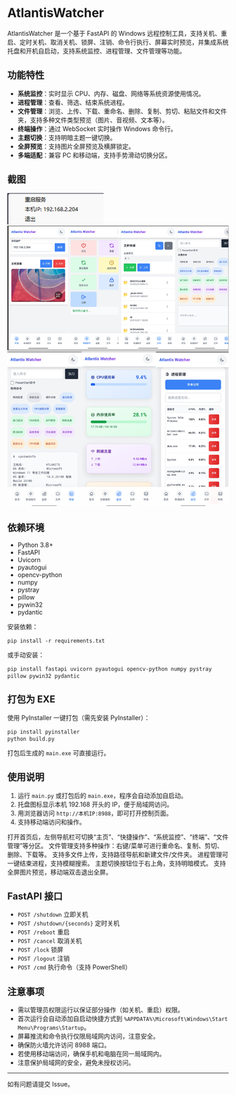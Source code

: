 
# AtlantisWatcher

AtlantisWatcher 是一个基于 FastAPI 的 Windows 远程控制工具，支持关机、重启、定时关机、取消关机、锁屏、注销、命令行执行、屏幕实时预览，并集成系统托盘和开机自启动，支持系统监控、进程管理、文件管理等功能。

## 功能特性

- **系统监控**：实时显示 CPU、内存、磁盘、网络等系统资源使用情况。
- **进程管理**：查看、筛选、结束系统进程。
- **文件管理**：浏览、上传、下载、重命名、删除、复制、剪切、粘贴文件和文件夹，支持多种文件类型预览（图片、音视频、文本等）。
- **终端操作**：通过 WebSocket 实时操作 Windows 命令行。
- **主题切换**：支持明暗主题一键切换。
- **全屏预览**：支持图片全屏预览及横屏锁定。
- **多端适配**：兼容 PC 和移动端，支持手势滑动切换分区。

## 截图

![AtlantisWatcher 截图](img/server.png)
![AtlantisWatcher 截图](img/APPUI.png)
![AtlantisWatcher 截图](img/APPUI2.png)





## 依赖环境

- Python 3.8+
- FastAPI
- Uvicorn
- pyautogui
- opencv-python
- numpy
- pystray
- pillow
- pywin32
- pydantic

安装依赖：
```
pip install -r requirements.txt
```
或手动安装：
```
pip install fastapi uvicorn pyautogui opencv-python numpy pystray pillow pywin32 pydantic
```

## 打包为 EXE

使用 PyInstaller 一键打包（需先安装 PyInstaller）：
```
pip install pyinstaller
python build.py
```
打包后生成的 `main.exe` 可直接运行。

## 使用说明

1. 运行 `main.py` 或打包后的 `main.exe`，程序会自动添加自启动。
2. 托盘图标显示本机 192.168 开头的 IP，便于局域网访问。
3. 用浏览器访问 `http://本机IP:8988`，即可打开控制页面。
4. 支持移动端访问和操作。

打开首页后，左侧导航栏可切换“主页”、“快捷操作”、“系统监控”、“终端”、“文件管理”等分区。
文件管理支持多种操作：右键/菜单可进行重命名、复制、剪切、删除、下载等。
支持多文件上传，支持路径导航和新建文件/文件夹。
进程管理可一键结束进程，支持模糊搜索。
主题切换按钮位于右上角，支持明暗模式。
支持全屏图片预览，移动端双击退出全屏。


## FastAPI 接口

- `POST /shutdown` 立即关机
- `POST /shutdown/{seconds}` 定时关机
- `POST /reboot` 重启
- `POST /cancel` 取消关机
- `POST /lock` 锁屏
- `POST /logout` 注销
- `POST /cmd` 执行命令（支持 PowerShell）

## 注意事项

- 需以管理员权限运行以保证部分操作（如关机、重启）权限。
- 首次运行会自动添加自启动快捷方式到 `%APPDATA%\Microsoft\Windows\Start Menu\Programs\Startup`。
- 屏幕推流和命令执行仅限局域网内访问，注意安全。
- 确保防火墙允许访问 8988 端口。
- 若使用移动端访问，确保手机和电脑在同一局域网内。
- 注意保护局域网的安全，避免未授权访问。

---

如有问题请提交 Issue。